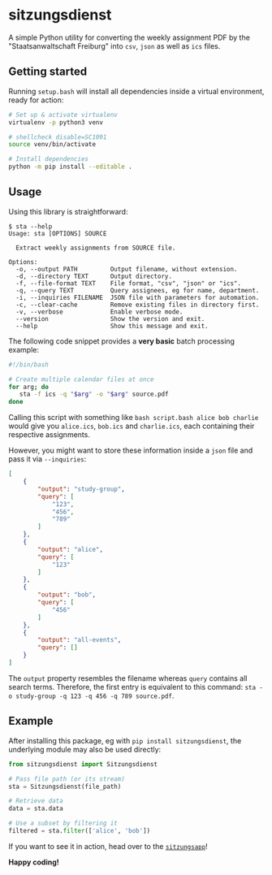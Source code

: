 # sitzungsdienst

A simple Python utility for converting the weekly assignment PDF by the "Staatsanwaltschaft Freiburg" into `csv`, `json` as well as `ics` files.


## Getting started

Running `setup.bash` will install all dependencies inside a virtual environment, ready for action:

```bash
# Set up & activate virtualenv
virtualenv -p python3 venv

# shellcheck disable=SC1091
source venv/bin/activate

# Install dependencies
python -m pip install --editable .
```


## Usage

Using this library is straightforward:

```text
$ sta --help
Usage: sta [OPTIONS] SOURCE

  Extract weekly assignments from SOURCE file.

Options:
  -o, --output PATH         Output filename, without extension.
  -d, --directory TEXT      Output directory.
  -f, --file-format TEXT    File format, "csv", "json" or "ics".
  -q, --query TEXT          Query assignees, eg for name, department.
  -i, --inquiries FILENAME  JSON file with parameters for automation.
  -c, --clear-cache         Remove existing files in directory first.
  -v, --verbose             Enable verbose mode.
  --version                 Show the version and exit.
  --help                    Show this message and exit.
```

The following code snippet provides a **very basic** batch processing example:

```bash
#!/bin/bash

# Create multiple calendar files at once
for arg; do
   sta -f ics -q "$arg" -o "$arg" source.pdf
done
```

Calling this script with something like `bash script.bash alice bob charlie` would give you `alice.ics`, `bob.ics` and `charlie.ics`, each containing their respective assignments.

However, you might want to store these information inside a `json` file and pass it via `--inquiries`:

```json
[
    {
        "output": "study-group",
        "query": [
            "123",
            "456",
            "789"
        ]
    },
    {
        "output": "alice",
        "query": [
            "123"
        ]
    },
    {
        "output": "bob",
        "query": [
            "456"
        ]
    },
    {
        "output": "all-events",
        "query": []
    }
]
```

The `output` property resembles the filename whereas `query` contains all search terms. Therefore, the first entry is equivalent to this command: `sta -o study-group -q 123 -q 456 -q 789 source.pdf`.


## Example

After installing this package, eg with `pip install sitzungsdienst`, the underlying module may also be used directly:

```python
from sitzungsdienst import Sitzungsdienst

# Pass file path (or its stream)
sta = Sitzungsdienst(file_path)

# Retrieve data
data = sta.data

# Use a subset by filtering it
filtered = sta.filter(['alice', 'bob'])
```

If you want to see it in action, head over to the [`sitzungsapp`](https://codeberg.org/S1SYPHOS/sitzungsapp)!


**Happy coding!**
